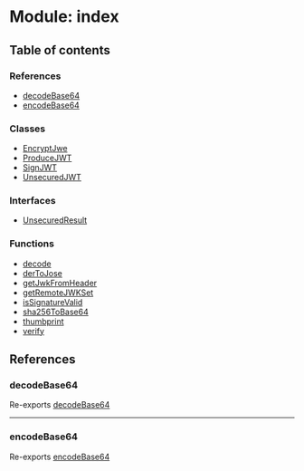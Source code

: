 # Module: index

## Table of contents

### References

- [decodeBase64](index.md#decodebase64)
- [encodeBase64](index.md#encodebase64)

### Classes

- [EncryptJwe](../classes/index.EncryptJwe.md)
- [ProduceJWT](../classes/index.ProduceJWT.md)
- [SignJWT](../classes/index.SignJWT.md)
- [UnsecuredJWT](../classes/index.UnsecuredJWT.md)

### Interfaces

- [UnsecuredResult](../interfaces/index.UnsecuredResult.md)

### Functions

- [decode](../functions/index.decode.md)
- [derToJose](../functions/index.derToJose.md)
- [getJwkFromHeader](../functions/index.getJwkFromHeader.md)
- [getRemoteJWKSet](../functions/index.getRemoteJWKSet.md)
- [isSignatureValid](../functions/index.isSignatureValid.md)
- [sha256ToBase64](../functions/index.sha256ToBase64.md)
- [thumbprint](../functions/index.thumbprint.md)
- [verify](../functions/index.verify.md)

## References

### decodeBase64

Re-exports [decodeBase64](../functions/utils_base64.decodeBase64.md)

___

### encodeBase64

Re-exports [encodeBase64](../functions/utils_base64.encodeBase64.md)
